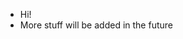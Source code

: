 - Hi!
- More stuff will be added in the future

<!---
j-gehrig/j-gehrig is a ✨ special ✨ repository because its `README.md` (this file) appears on your GitHub profile.
You can click the Preview link to take a look at your changes.
--->
